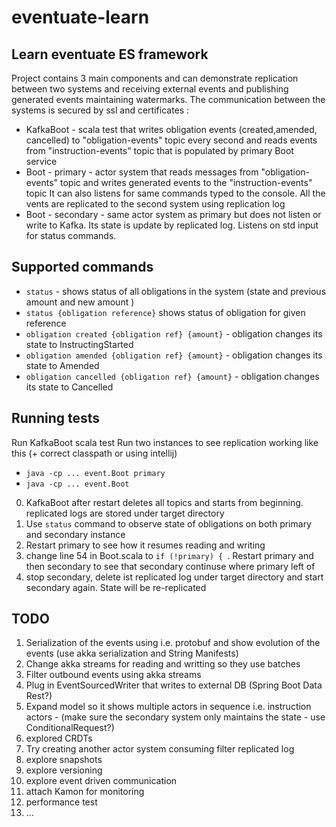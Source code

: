 # eventuate-learn
Learn eventuate ES framework
-----------------------------

Project contains 3 main components and can demonstrate replication between two systems and receiving external events and publishing generated events maintaining watermarks. The communication between the systems is secured by ssl and certificates :
 - KafkaBoot - scala test that writes obligation events (created,amended, cancelled) 
 to "obligation-events" topic every second and reads events from "instruction-events" topic that is populated by primary Boot service 
 - Boot - primary - actor system that reads messages from "obligation-events" topic and writes generated events  to the "instruction-events" topic 
 It can also listens for same commands typed to the console.
 All the vents are replicated to the second system using replication log
 - Boot - secondary - same actor system as primary but does not listen or write to Kafka. Its state is update by replicated log. 
 Listens on std input for status commands. 

Supported commands
------------------
- `status` - shows status of all obligations in the system (state and previous amount and new amount )
- `status {obligation reference}` shows status of obligation for given reference
- `obligation created {obligation ref} {amount}` - obligation changes its state to InstructingStarted 
- `obligation amended {obligation ref} {amount}` - obligation changes its state to Amended
- `obligation cancelled {obligation ref} {amount}` - obligation changes its state to Cancelled



Running tests
-------------------
Run KafkaBoot scala test
Run two instances to see replication working like this (+ correct classpath or using intellij)
- `java -cp ... event.Boot primary`
- `java -cp ... event.Boot` 

0. KafkaBoot after restart deletes all topics and starts from beginning. replicated logs are stored under target directory
1. Use `status` command to observe state of obligations on both primary and secondary instance
2. Restart primary to see how it resumes reading and writing 
3. change line 54 in Boot.scala to `if (!primary) { `. Restart primary and then secondary to see that secondary continuse where primary left of
4. stop secondary, delete ist replicated log under target directory and start secondary again. State will be re-replicated

TODO
------
1. Serialization of the events using i.e. protobuf and show evolution of the events (use akka serialization and String Manifests)
2. Change akka streams for reading and writting so they use batches
3. Filter outbound events using akka streams
4. Plug in EventSourcedWriter that writes to external DB (Spring Boot Data Rest?)
5. Expand model so it shows multiple actors in sequence i.e. instruction actors - (make sure the secondary system only maintains the state - use ConditionalRequest?)
6. explored CRDTs
7. Try creating another actor system consuming filter replicated log
8. explore snapshots
9. explore versioning
10. explore event driven communication
11. attach Kamon for monitoring
12. performance test
13. ...
